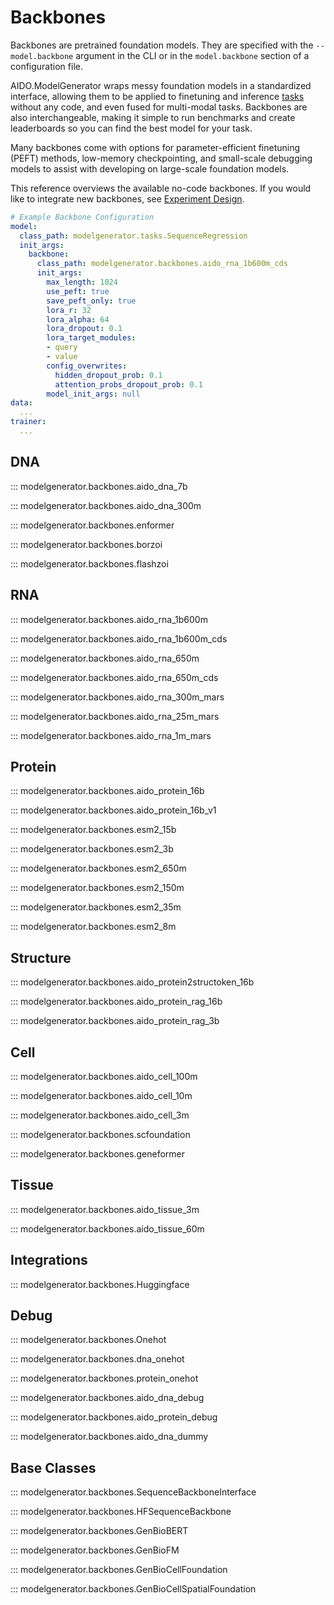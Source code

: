 # Backbones

Backbones are pretrained foundation models.
They are specified with the `--model.backbone` argument in the CLI or in the `model.backbone` section of a configuration file.

AIDO.ModelGenerator wraps messy foundation models in a standardized interface, allowing them to be applied to finetuning and inference [tasks](../tasks) without any code, and even fused for multi-modal tasks.
Backbones are also interchangeable, making it simple to run benchmarks and create leaderboards so you can find the best model for your task.

Many backbones come with options for parameter-efficient finetuning (PEFT) methods, low-memory checkpointing, and small-scale debugging models to assist with developing on large-scale foundation models.

This reference overviews the available no-code backbones.
If you would like to integrate new backbones, see [Experiment Design](../../experiment_design).

```yaml
# Example Backbone Configuration
model:
  class_path: modelgenerator.tasks.SequenceRegression
  init_args:
    backbone:
      class_path: modelgenerator.backbones.aido_rna_1b600m_cds
      init_args:
        max_length: 1024
        use_peft: true
        save_peft_only: true
        lora_r: 32
        lora_alpha: 64
        lora_dropout: 0.1
        lora_target_modules:
        - query
        - value
        config_overwrites:
          hidden_dropout_prob: 0.1
          attention_probs_dropout_prob: 0.1
        model_init_args: null
data:
  ...
trainer:
  ...
```

## DNA

::: modelgenerator.backbones.aido_dna_7b

::: modelgenerator.backbones.aido_dna_300m

::: modelgenerator.backbones.enformer

::: modelgenerator.backbones.borzoi

::: modelgenerator.backbones.flashzoi

## RNA

::: modelgenerator.backbones.aido_rna_1b600m

::: modelgenerator.backbones.aido_rna_1b600m_cds

::: modelgenerator.backbones.aido_rna_650m

::: modelgenerator.backbones.aido_rna_650m_cds

::: modelgenerator.backbones.aido_rna_300m_mars

::: modelgenerator.backbones.aido_rna_25m_mars

::: modelgenerator.backbones.aido_rna_1m_mars

## Protein

::: modelgenerator.backbones.aido_protein_16b

::: modelgenerator.backbones.aido_protein_16b_v1

::: modelgenerator.backbones.esm2_15b

::: modelgenerator.backbones.esm2_3b

::: modelgenerator.backbones.esm2_650m

::: modelgenerator.backbones.esm2_150m

::: modelgenerator.backbones.esm2_35m

::: modelgenerator.backbones.esm2_8m

## Structure

::: modelgenerator.backbones.aido_protein2structoken_16b

::: modelgenerator.backbones.aido_protein_rag_16b

::: modelgenerator.backbones.aido_protein_rag_3b

## Cell

::: modelgenerator.backbones.aido_cell_100m

::: modelgenerator.backbones.aido_cell_10m

::: modelgenerator.backbones.aido_cell_3m

::: modelgenerator.backbones.scfoundation

::: modelgenerator.backbones.geneformer

## Tissue

::: modelgenerator.backbones.aido_tissue_3m

::: modelgenerator.backbones.aido_tissue_60m

## Integrations

::: modelgenerator.backbones.Huggingface

## Debug

::: modelgenerator.backbones.Onehot

::: modelgenerator.backbones.dna_onehot

::: modelgenerator.backbones.protein_onehot

::: modelgenerator.backbones.aido_dna_debug

::: modelgenerator.backbones.aido_protein_debug

::: modelgenerator.backbones.aido_dna_dummy

## Base Classes

::: modelgenerator.backbones.SequenceBackboneInterface

::: modelgenerator.backbones.HFSequenceBackbone

::: modelgenerator.backbones.GenBioBERT

::: modelgenerator.backbones.GenBioFM

::: modelgenerator.backbones.GenBioCellFoundation

::: modelgenerator.backbones.GenBioCellSpatialFoundation
